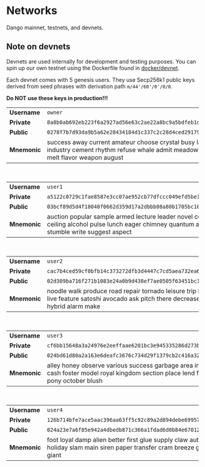 # Networks

Dango mainnet, testnets, and devnets.

## Note on devnets

Devnets are used internally for development and testing purposes. You can spin up our own testnet using the Dockerfile found in [docker/devnet](../../docker/devnet/).

Each devnet comes with 5 genesis users. They use Secp256k1 public keys derived from seed phrases with derivation path `m/44'/60'/0'/0/0`.

**Do NOT use these keys in production!!!**

|              |                                                                                                                                                                 |
| ------------ | --------------------------------------------------------------------------------------------------------------------------------------------------------------- |
| **Username** | `owner`                                                                                                                                                         |
| **Private**  | `8a8b0ab692eb223f6a2927ad56e63c2ae22a8bc9a5bdfeb1d8127819ddcce177`                                                                                              |
| **Public**   | `0278f7b7d93da9b5a62e28434184d1c337c2c28d4ced291793215ab6ee89d7fff8`                                                                                            |
| **Mnemonic** | success away current amateur  choose crystal busy labor cost genius industry cement rhythm refuse whale admit meadow truck edge tiger melt flavor weapon august |

<br>

|              |                                                                                                                                                                          |
| ------------ | ------------------------------------------------------------------------------------------------------------------------------------------------------------------------ |
| **Username** | `user1`                                                                                                                                                                  |
| **Private**  | `a5122c0729c1fae8587e3cc07ae952cb77dfccc049efd5be1d2168cbe946ca18`                                                                                                       |
| **Public**   | `03bcf89d5d4f18048f0662d359d17a2dbbb08a80b1705bc10c0b953f21fb9e1911`                                                                                                     |
| **Mnemonic** | auction popular sample armed lecture leader novel control muffin grunt ceiling alcohol pulse lunch eager chimney quantum attend deny copper stumble write suggest aspect |

<br>

|              |                                                                                                                                                           |
| ------------ | --------------------------------------------------------------------------------------------------------------------------------------------------------- |
| **Username** | `user2`                                                                                                                                                   |
| **Private**  | `cac7b4ced59cf0bfb14c373272dfb3d4447c7cd5aea732ea6ff69e19f85d34c4`                                                                                        |
| **Public**   | `02d309ba716f271b1083e24a0b9d438ef7ae0505f63451bc1183992511b3b1d52d`                                                                                      |
| **Mnemonic** | noodle walk produce road repair tornado leisure trip hold bomb curve live feature satoshi avocado ask pitch there decrease guitar swarm hybrid alarm make |

<br>

|              |                                                                                                                                                              |
| ------------ | ------------------------------------------------------------------------------------------------------------------------------------------------------------ |
| **Username** | `user3`                                                                                                                                                      |
| **Private**  | `cf6bb15648a3a24976e2eeffaae6201bc3e945335286d273bb491873ac7c3141`                                                                                           |
| **Public**   | `024bd61d80a2a163e6deafc3676c734d29f1379cb2c416a32b57ceed24b922eba0`                                                                                         |
| **Mnemonic** | alley honey observe various success garbage area include demise age cash foster model royal kingdom section place lend frozen loyal layer pony october blush |

<br>

|              |                                                                                                                                               |
| ------------ | --------------------------------------------------------------------------------------------------------------------------------------------- |
| **Username** | `user4`                                                                                                                                       |
| **Private**  | `126b714bfe7ace5aac396aa63ff5c92c89a2d894debe699576006202c63a9cf6`                                                                            |
| **Public**   | `024a23e7a6f85e942a4dbedb871c366a1fdad6d0b84e670125991996134c270df2`                                                                          |
| **Mnemonic** | foot loyal damp alien better first glue supply claw author jar know holiday slam main siren paper transfer cram breeze glow forest word giant |
